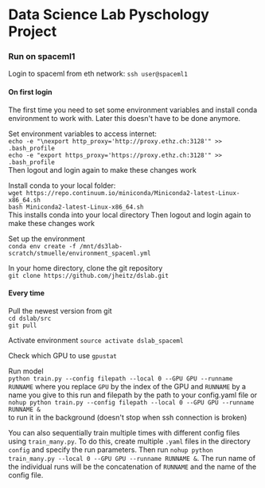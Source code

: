 # Data Science Lab Pyschology Project

### Run on spaceml1
Login to spaceml from eth network: `ssh user@spaceml1`

#### On first login
The first time you need to set some environment variables and install conda environment to work with. Later this doesn't have to be done anymore.

Set environment variables to access internet:  
`echo -e "\nexport http_proxy='http://proxy.ethz.ch:3128'" >> .bash_profile`  
`echo -e "export https_proxy='https://proxy.ethz.ch:3128'" >> .bash_profile`  
Then logout and login again to make these changes work

Install conda to your local folder:  
`wget https://repo.continuum.io/miniconda/Miniconda2-latest-Linux-x86_64.sh`  
`bash Miniconda2-latest-Linux-x86_64.sh`  
This installs conda into your local directory
Then logout and login again to make these changes work

Set up the environment  
`conda env create -f /mnt/ds3lab-scratch/stmuelle/environment_spaceml.yml`

In your home directory, clone the git repository  
`git clone https://github.com/jheitz/dslab.git`

#### Every time
Pull the newest version from git  
`cd dslab/src`  
`git pull`

Activate environment
`source activate dslab_spaceml`

Check which GPU to use 
`gpustat`

Run model  
`python train.py --config filepath --local 0 --GPU GPU --runname RUNNAME` 
where you replace `GPU` by the index of the GPU and `RUNNAME` by a name you give to this run and filepath by the path to your config.yaml file or
`nohup python train.py --config filepath --local 0 --GPU GPU --runname RUNNAME &`  
to run it in the background (doesn't stop when ssh connection is broken)

You can also sequentially train multiple times with different config files using `train_many.py`. 
To do this, create multiple `.yaml` files in the directory `config` and specify the run parameters. 
Then run `nohup python train_many.py --local 0 --GPU GPU --runname RUNNAME &`.
The run name of the individual runs will be the concatenation of `RUNNAME` and the name of the config file.